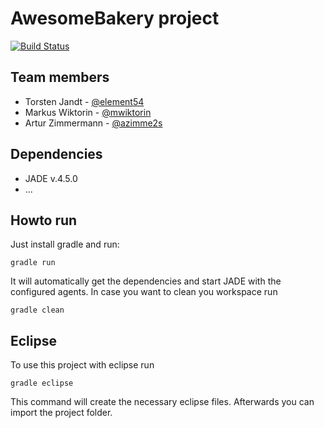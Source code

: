 # AwesomeBakery project

[![Build Status](https://travis-ci.org/HBRS-MAAS/project-awesomebakery.svg?branch=master)](https://travis-ci.org/HBRS-MAAS/project-awesomebakery)

## Team members
* Torsten Jandt - [@element54](https://github.com/element54)
* Markus Wiktorin - [@mwiktorin](https://github.com/mwiktorin)
* Artur Zimmermann - [@azimme2s](https://github.com/azimme2s)

## Dependencies 
* JADE v.4.5.0
* ...

## Howto run
Just install gradle and run:

    gradle run

It will automatically get the dependencies and start JADE with the configured agents.
In case you want to clean you workspace run

    gradle clean

## Eclipse
To use this project with eclipse run

    gradle eclipse

This command will create the necessary eclipse files.
Afterwards you can import the project folder.
